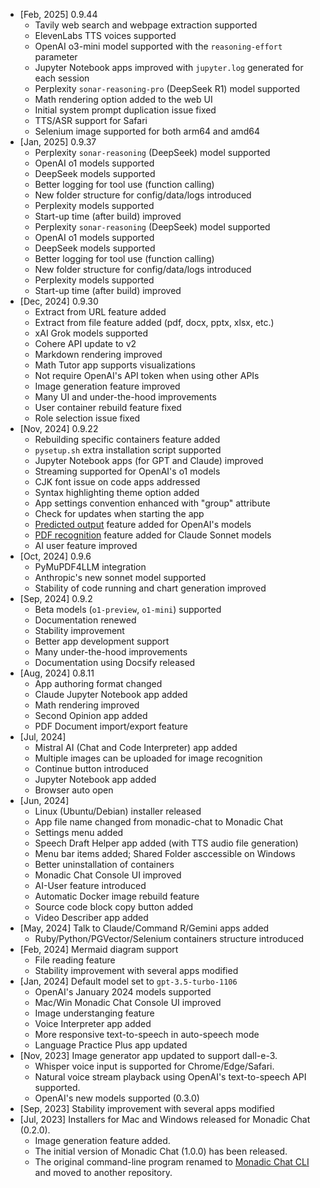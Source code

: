 - [Feb, 2025] 0.9.44
  - Tavily web search and webpage extraction supported
  - ElevenLabs TTS voices supported
  - OpenAI o3-mini model supported with the `reasoning-effort` parameter
  - Jupyter Notebook apps improved with `jupyter.log` generated for each session
  - Perplexity `sonar-reasoning-pro` (DeepSeek R1) model supported
  - Math rendering option added to the web UI
  - Initial system prompt duplication issue fixed
  - TTS/ASR support for Safari
  - Selenium image supported for both arm64 and amd64
- [Jan, 2025] 0.9.37
  - Perplexity `sonar-reasoning` (DeepSeek) model supported
  - OpenAI o1 models supported
  - DeepSeek models supported
  - Better logging for tool use (function calling)
  - New folder structure for config/data/logs introduced
  - Perplexity models supported
  - Start-up time (after build) improved
  - Perplexity `sonar-reasoning` (DeepSeek) model supported
  - OpenAI o1 models supported
  - DeepSeek models supported
  - Better logging for tool use (function calling)
  - New folder structure for config/data/logs introduced
  - Perplexity models supported
  - Start-up time (after build) improved
- [Dec, 2024] 0.9.30
  - Extract from URL feature added
  - Extract from file feature added (pdf, docx, pptx, xlsx, etc.)
  - xAI Grok models supported
  - Cohere API update to v2
  - Markdown rendering improved
  - Math Tutor app supports visualizations
  - Not require OpenAI's API token when using other APIs
  - Image generation feature improved
  - Many UI and under-the-hood improvements
  - User container rebuild feature fixed
  - Role selection issue fixed
- [Nov, 2024] 0.9.22
  - Rebuilding specific containers feature added
  - `pysetup.sh` extra installation script supported
  - Jupyter Notebook apps (for GPT and Claude) improved
  - Streaming supported for OpenAI's o1 models
  - CJK font issue on code apps addressed
  - Syntax highlighting theme option added
  - App settings convention enhanced with "group" attribute
  - Check for updates when starting the app
  - [Predicted output](https://platform.openai.com/docs/guides/latency-optimization#use-predicted-outputs) feature added for OpenAI's models
  - [PDF recognition](https://docs.anthropic.com/en/docs/build-with-claude/pdf-support) feature added for Claude Sonnet models
  - AI user feature improved
- [Oct, 2024] 0.9.6
  - PyMuPDF4LLM integration
  - Anthropic's new sonnet model supported
  - Stability of code running and chart generation improved
- [Sep, 2024] 0.9.2
  - Beta models (`o1-preview`, `o1-mini`) supported
  - Documentation renewed
  - Stability improvement
  - Better app development support
  - Many under-the-hood improvements
  - Documentation using Docsify released
- [Aug, 2024] 0.8.11
  - App authoring format changed
  - Claude Jupyter Notebook app added
  - Math rendering improved
  - Second Opinion app added
  - PDF Document import/export feature
- [Jul, 2024] 
  - Mistral AI (Chat and Code Interpreter) app added
  - Multiple images can be uploaded for image recognition
  - Continue button introduced
  - Jupyter Notebook app added
  - Browser auto open
- [Jun, 2024] 
  - Linux (Ubuntu/Debian) installer released
  - App file name changed from monadic-chat to Monadic Chat
  - Settings menu added
  - Speech Draft Helper app added (with TTS audio file generation)
  - Menu bar items added; Shared Folder asccessible on Windows
  - Better uninstallation of containers
  - Monadic Chat Console UI improved
  - AI-User feature introduced
  - Automatic Docker image rebuild feature
  - Source code block copy button added
  - Video Describer app added
- [May, 2024] Talk to Claude/Command R/Gemini apps added
  - Ruby/Python/PGVector/Selenium containers structure introduced
- [Feb, 2024] Mermaid diagram support
  - File reading feature
  - Stability improvement with several apps modified
- [Jan, 2024] Default model set to `gpt-3.5-turbo-1106`
  - OpenAI's January 2024 models supported
  - Mac/Win Monadic Chat Console UI improved
  - Image understanging feature
  - Voice Interpreter app added
  - More responsive text-to-speech in auto-speech mode
  - Language Practice Plus app updated
- [Nov, 2023] Image generator app updated to support dall-e-3.
  - Whisper voice input is supported for Chrome/Edge/Safari.
  - Natural voice stream playback using OpenAI's text-to-speech API supported.
  - OpenAI's new models supported (0.3.0)
- [Sep, 2023] Stability improvement with several apps modified
- [Jul, 2023] Installers for Mac and Windows released for Monadic Chat (0.2.0).
  - Image generation feature added.
  - The initial version of Monadic Chat (1.0.0) has been released.
  - The original command-line program renamed to [Monadic Chat CLI](https://github.com/yohasebe/monadic-chat-cli) and moved to another repository.
